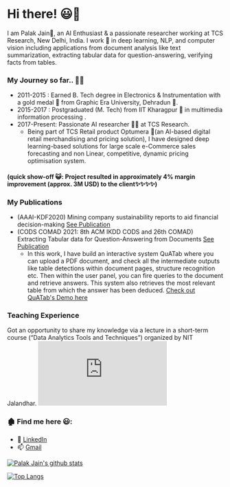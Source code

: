 # Hi there! 😃👋

I am Palak Jain🙂, an AI Enthusiast & a passionate researcher working at TCS Research, New Delhi, India.
I work 🔭 in deep learning, NLP, and computer vision including applications from document analysis like text summarization, extracting tabular data for question-answering, verifying facts from tables.

### My Journey so far.. 🙂👯

- 2011-2015 : Earned B. Tech degree in Electronics & Instrumentation with a gold medal 🥇 from Graphic Era University, Dehradun 🌇.
- 2015-2017 : Postgraduated (M. Tech) from IIT Kharagpur 🏫 in multimedia information processing .
- 2017-Present: Passionate AI researcher 👩‍🔬 at TCS Research. 
  - Being part of TCS Retail product Optumera 🌱(an AI-based digital retail merchandising and pricing solution), I have designed deep learning-based solutions for large scale e-Commerce sales forecasting and non Linear, competitive, dynamic pricing optimisation system. 
#### (quick show-off 😺: Project resulted in approximately 4% margin improvement (approx. 3M USD) to the client✨✨✨✨)

### My Publications

- (AAAI-KDF2020) Mining company sustainability reports to aid financial decision-making [See Publication](https://aaai-kdf2020.github.io/assets/pdfs/kdf2020_paper_24.pdf)
- (CODS COMAD 2021: 8th ACM IKDD CODS and 26th COMAD) Extracting Tabular data for Question-Answering from Documents [See Publication](https://dl.acm.org/doi/10.1145/3430984.3430992) 
  - In this work, I have build an interactive system QuATab where you can upload a PDF document, and check all the intermediate outputs like table detections within document pages, structure recognition etc. Then within the user panel, you can fire queries to the document and retrieve answers. This system also retrieves the most relevant table from which the answer has been deduced. [Check out QuATab's Demo here](https://youtu.be/FEfnGf9isbc) 

### Teaching Experience
Got an opportunity to share my knowledge via a lecture in a short-term course (“Data Analytics Tools and Techniques”) organized by NIT Jalandhar.
![alt text](https://www.nitj.ac.in/nitj_files/links/DATT_Flyer_26297.pdf)

### 🏚️ Find me here 😃: 
  - 🏢 [LinkedIn](https://www.linkedin.com/in/palak-jain-08153b79/)
  - 📫 [Gmail](palak.9760@gmail.com)

[![Palak Jain's github stats](https://github-readme-stats.vercel.app/api?username=Palak-J9760&count_private=true&show_icons=true&theme=radical&hide_rank=false)](https://github.com/anuraghazra/github-readme-stats)

[![Top Langs](https://github-readme-stats.vercel.app/api/top-langs/?username=Palak-J9760)](https://github.com/anuraghazra/github-readme-stats)

<!--
<a target="_blank" href="https://github-readme-medium-recent-article.vercel.app/medium/@khuyentran1476/0"><img src="https://github-readme-medium-recent-article.vercel.app/medium/@khuyentran1476/0" alt="Recent Article 0">
-->
